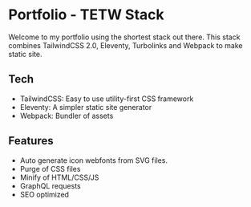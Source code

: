 # Portfolio - TETW Stack

Welcome to my portfolio using the shortest stack out there. This stack combines TailwindCSS 2.0, Eleventy, Turbolinks and Webpack to make static site.

## Tech

- TailwindCSS: Easy to use utility-first CSS framework
- Eleventy: A simpler static site generator
- Webpack: Bundler of assets

## Features

- Auto generate icon webfonts from SVG files.
- Purge of CSS files
- Minify of HTML/CSS/JS
- GraphQL requests
- SEO optimized
